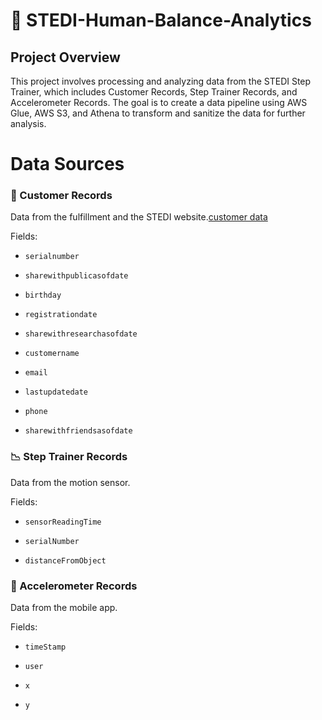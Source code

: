 # 🚀 STEDI-Human-Balance-Analytics
## Project Overview
This project involves processing and analyzing data from the STEDI Step Trainer, which includes Customer Records, Step Trainer Records, and Accelerometer Records. The goal is to create a data pipeline using AWS Glue, AWS S3, and Athena to transform and sanitize the data for further analysis.

# Data Sources
### 📂 Customer Records
Data from the fulfillment and the STEDI website.[customer data](https://github.com/Srijana1425/STEDI_Human_balance_analytics_project6/tree/main/myproject-files/customer/landing)

Fields: 

- `serialnumber`

- `sharewithpublicasofdate`

- `birthday`

- `registrationdate`

- `sharewithresearchasofdate`

- `customername`

- `email`

- `lastupdatedate`

- `phone`

- `sharewithfriendsasofdate`

### 📉 Step Trainer Records
Data from the motion sensor.

Fields: 

- `sensorReadingTime` 

- `serialNumber` 

- `distanceFromObject`

### 📱 Accelerometer Records
Data from the mobile app.

Fields: 

- `timeStamp`

- `user`

- `x` 

- `y`


